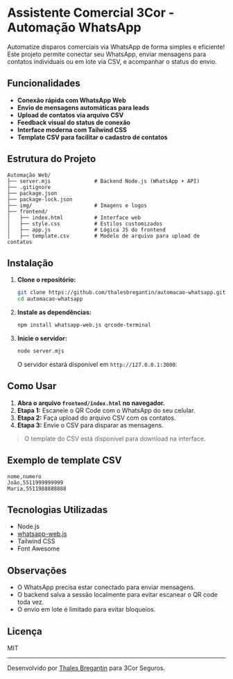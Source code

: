 # Assistente Comercial 3Cor - Automação WhatsApp

Automatize disparos comerciais via WhatsApp de forma simples e eficiente!  
Este projeto permite conectar seu WhatsApp, enviar mensagens para contatos individuais ou em lote via CSV, e acompanhar o status do envio.

## Funcionalidades

- **Conexão rápida com WhatsApp Web**
- **Envio de mensagens automáticas para leads**
- **Upload de contatos via arquivo CSV**
- **Feedback visual do status de conexão**
- **Interface moderna com Tailwind CSS**
- **Template CSV para facilitar o cadastro de contatos**

## Estrutura do Projeto

```
Automação Web/
├── server.mjs              # Backend Node.js (WhatsApp + API)
├── .gitignore
├── package.json
├── package-lock.json
├── img/                    # Imagens e logos
├── frontend/
│   ├── index.html          # Interface web
│   ├── style.css           # Estilos customizados
│   ├── app.js              # Lógica JS do frontend
│   ├── template.csv        # Modelo de arquivo para upload de contatos
```

## Instalação

1. **Clone o repositório:**
   ```sh
   git clone https://github.com/thalesbregantin/automacao-whatsapp.git
   cd automacao-whatsapp
   ```

2. **Instale as dependências:**
   ```sh
   npm install whatsapp-web.js qrcode-terminal
   ```

3. **Inicie o servidor:**
   ```sh
   node server.mjs
   ```
   O servidor estará disponível em `http://127.0.0.1:3000`.

## Como Usar

1. **Abra o arquivo `frontend/index.html` no navegador.**
2. **Etapa 1:** Escaneie o QR Code com o WhatsApp do seu celular.
3. **Etapa 2:** Faça upload do arquivo CSV com os contatos.
4. **Etapa 3:** Envie o CSV para disparar as mensagens.

> O template do CSV está disponível para download na interface.

## Exemplo de template CSV

```
nome,numero
João,5511999999999
Maria,5511988888888
```

## Tecnologias Utilizadas

- Node.js
- [whatsapp-web.js](https://github.com/pedroslopez/whatsapp-web.js)
- Tailwind CSS
- Font Awesome

## Observações

- O WhatsApp precisa estar conectado para enviar mensagens.
- O backend salva a sessão localmente para evitar escanear o QR code toda vez.
- O envio em lote é limitado para evitar bloqueios.

## Licença

MIT

---

Desenvolvido por [Thales Bregantin](https://github.com/thalesbregantin) para 3Cor Seguros.
